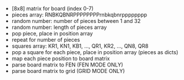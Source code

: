 * [8x8] matrix for board (index 0-7)
* pieces array: RNBKQBNRPPPPPPPPrnbkqbnrpppppppp
* random number: number of pieces between 1 and 32
* random number: length of pieces array
* pop piece, place in position array
* repeat for number of pieces
* squares array: KR1, KN1, KB1, ..., QR1, KR2, ..., QN8, QR8
* pop a square for each piece, place in position array (pieces as dicts)
* map each piece position to board matrix
* parse board matrix to FEN (FEN MODE ONLY)
* parse board matrix to grid (GRID MODE ONLY)
